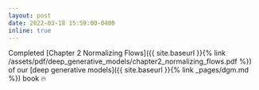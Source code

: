 ```yaml
---
layout: post
date: 2022-03-18 15:59:00-0400
inline: true
---
```


Completed [Chapter 2 Normalizing Flows]({{ site.baseurl }}{% link /assets/pdf/deep_generative_models/chapter2_normalizing_flows.pdf %}) of our [deep generative models]({{ site.baseurl }}{% link _pages/dgm.md %}) book :fire: 
